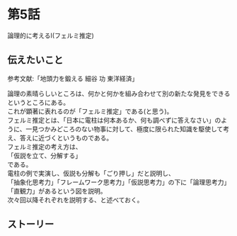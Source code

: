 # 第5話

論理的に考えるI(フェルミ推定)  

## 伝えたいこと  

参考文献:「地頭力を鍛える 細谷 功 東洋経済」


論理の素晴らしいところは、何かと何かを組み合わせて別の新たな発見をできるというところにある。  
これが顕著に表れるのが「フェルミ推定」である(と思う)。  
フェルミ推定とは、「日本に電柱は何本あるか、何も調べずに答えなさい」のように、一見つかみどころのない物事に対して、極度に限られた知識を駆使して考え、答えに近づくというものである。  
フェルミ推定の考え方は、  
「仮説を立て、分解する」  
である。  
電柱の例で実演し、仮説も分解も「ごり押し」だと説明し、  
「抽象化思考力」「フレームワーク思考力」「仮説思考力」の下に「論理思考力」「直観力」があるという図を説明。  
次々回以降それぞれを説明する、と述べておく。  

## ストーリー
